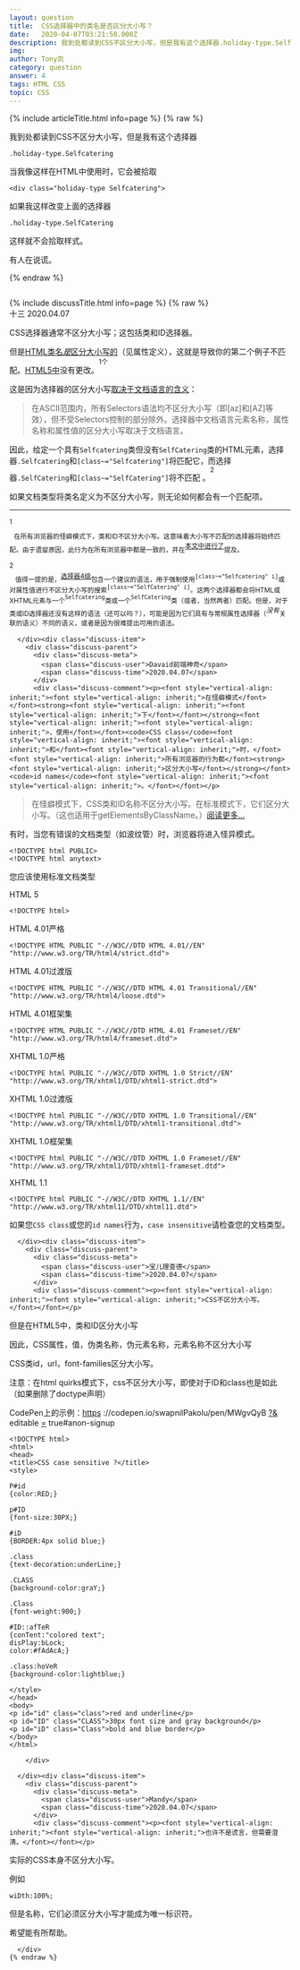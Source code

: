 ```yaml
---
layout: question
title:  CSS选择器中的类名是否区分大小写？
date:   2020-04-07T03:21:50.000Z
description: 我到处都读到CSS不区分大小写，但是我有这个选择器.holiday-type.Selfcatering当我像这样在HTML中使用时，它会被拾取...
img: 
author: Tony凯
category: question
answer: 4
tags: HTML CSS
topic: CSS
---
```

<div class="article-root">
  <div class="article">
    {% include articleTitle.html info=page %}
    {% raw %}
    <div class="article-content"><p><font style="vertical-align: inherit;"><font style="vertical-align: inherit;">我到处都读到CSS不区分大小写，但是我有这个选择器</font></font></p>

<pre><code>.holiday-type.Selfcatering
</code></pre>

<p><font style="vertical-align: inherit;"><font style="vertical-align: inherit;">当我像这样在HTML中使用时，它会被拾取</font></font></p>

<pre><code>&lt;div class="holiday-type Selfcatering"&gt;
</code></pre>

<p><font style="vertical-align: inherit;"><font style="vertical-align: inherit;">如果我这样改变上面的选择器</font></font></p>

<pre><code>.holiday-type.SelfCatering
</code></pre>

<p><font style="vertical-align: inherit;"><font style="vertical-align: inherit;">这样就不会拾取样式。</font></font></p>

<p><font style="vertical-align: inherit;"><font style="vertical-align: inherit;">有人在说谎。</font></font></p></div>
    {% endraw %}
  </div>
  <p style="height: 0;width:0;overflow: hidden;"> 第4071篇《CSS选择器中的类名是否区分大小写？》来自Winter(https://github.com/aiyld/aiyld.github.io)的站点</p>
  <div class="discuss-wrapper">
    {% include discussTitle.html info=page %}
    {% raw %}
    <div class="discuss-item">
        <div class="discuss-parent">
          <div class="discuss-meta">
            <span class="discuss-user">十三</span>
            <span class="discuss-time">2020.04.07</span>
          </div>
          <div class="discuss-comment"><p><font style="vertical-align: inherit;"><font style="vertical-align: inherit;">CSS选择器通常不区分大小写；</font><font style="vertical-align: inherit;">这包括类和ID选择器。</font></font></p>

<p><font style="vertical-align: inherit;"><font style="vertical-align: inherit;">但是</font></font><a href="http://www.w3.org/TR/html4/struct/global.html#h-7.5.2" rel="noreferrer"><font style="vertical-align: inherit;"><font style="vertical-align: inherit;">HTML类名</font></font><em><font style="vertical-align: inherit;"><font style="vertical-align: inherit;">是</font></font></em><font style="vertical-align: inherit;"><font style="vertical-align: inherit;">区分大小写的</font></font></a><font style="vertical-align: inherit;"><font style="vertical-align: inherit;">（见属性定义），这就是导致你的第二个例子不匹配。</font></font><a href="http://www.w3.org/TR/html50/disabled-elements.html#case-sensitivity" rel="noreferrer"><font style="vertical-align: inherit;"><font style="vertical-align: inherit;">HTML5中</font></font></a><font style="vertical-align: inherit;"><font style="vertical-align: inherit;">没有更改</font><font style="vertical-align: inherit;">。</font></font><sup><font style="vertical-align: inherit;"><font style="vertical-align: inherit;">1个</font></font></sup></p>

<p><font style="vertical-align: inherit;"><font style="vertical-align: inherit;">这是因为选择器的区分大小写</font></font><a href="http://www.w3.org/TR/selectors-4/#case-sensitive" rel="noreferrer"><font style="vertical-align: inherit;"><font style="vertical-align: inherit;">取决于文档语言的含义</font></font></a><font style="vertical-align: inherit;"><font style="vertical-align: inherit;">：</font></font></p>

<blockquote>
  <p><font style="vertical-align: inherit;"><font style="vertical-align: inherit;">在ASCII范围内，所有Selectors语法均不区分大小写（即[az]和[AZ]等效），但不受Selectors控制的部分除外。</font><font style="vertical-align: inherit;">选择器中文档语言元素名称，属性名称和属性值的区分大小写取决于文档语言。</font></font></p>
</blockquote>

<p><font style="vertical-align: inherit;"><font style="vertical-align: inherit;">因此，给定一个具有</font></font><code>Selfcatering</code><font style="vertical-align: inherit;"><font style="vertical-align: inherit;">类但没有</font></font><code>SelfCatering</code><font style="vertical-align: inherit;"><font style="vertical-align: inherit;">类</font><font style="vertical-align: inherit;">的HTML元素</font><font style="vertical-align: inherit;">，选择器</font></font><code>.Selfcatering</code><font style="vertical-align: inherit;"><font style="vertical-align: inherit;">和</font></font><code>[class~="Selfcatering"]</code><font style="vertical-align: inherit;"><font style="vertical-align: inherit;">将匹配它，而选择器</font></font><code>.SelfCatering</code><font style="vertical-align: inherit;"><font style="vertical-align: inherit;">和</font></font><code>[class~="SelfCatering"]</code><font style="vertical-align: inherit;"><font style="vertical-align: inherit;">将不</font><font style="vertical-align: inherit;">匹配   </font><font style="vertical-align: inherit;">。</font></font><sup><font style="vertical-align: inherit;"><font style="vertical-align: inherit;">2</font></font></sup></p>

<p><font style="vertical-align: inherit;"><font style="vertical-align: inherit;">如果文档类型将类名定义为不区分大小写，则无论如何都会有一个匹配项。</font></font></p>

<hr>

<p><sup><font style="vertical-align: inherit;"><font style="vertical-align: inherit;">1 </font></font></sup> <sub><font style="vertical-align: inherit;"><font style="vertical-align: inherit;">在所有浏览器的怪癖模式下，类和ID不区分大小写。</font><font style="vertical-align: inherit;">这意味着大小写不匹配的选择器将始终匹配。</font><font style="vertical-align: inherit;">由于遗留原因，此行为在所有浏览器中都是一致的，并在</font></font><a href="https://www.cs.tut.fi/~jkorpela/quirks-mode.html" rel="noreferrer"><font style="vertical-align: inherit;"><font style="vertical-align: inherit;">本文中进行了</font></font></a><font style="vertical-align: inherit;"><font style="vertical-align: inherit;">提及</font><font style="vertical-align: inherit;">。</font></font></sub></p>

<p><sup><font style="vertical-align: inherit;"><font style="vertical-align: inherit;">2 </font></font></sup> <sub><font style="vertical-align: inherit;"><font style="vertical-align: inherit;">值得一提的是，</font></font><a href="http://www.w3.org/TR/selectors4/#attribute-case" rel="noreferrer"><font style="vertical-align: inherit;"><font style="vertical-align: inherit;">选择器4级</font></font></a><font style="vertical-align: inherit;"><font style="vertical-align: inherit;">包含一个建议的语法，用于强制使用</font></font><code>[class~="Selfcatering" i]</code><font style="vertical-align: inherit;"><font style="vertical-align: inherit;">或</font><font style="vertical-align: inherit;">对属性值进行不区分大小写的搜索</font></font><code>[class~="SelfCatering" i]</code><font style="vertical-align: inherit;"><font style="vertical-align: inherit;">。</font><font style="vertical-align: inherit;">这两个选择器都会将HTML或XHTML元素与一个</font></font><code>Selfcatering</code><font style="vertical-align: inherit;"><font style="vertical-align: inherit;">类或一个</font></font><code>SelfCatering</code><font style="vertical-align: inherit;"><font style="vertical-align: inherit;">类（或者，当然两者）</font><font style="vertical-align: inherit;">匹配</font><font style="vertical-align: inherit;">。</font><font style="vertical-align: inherit;">但是，对于类或ID选择器还没有这样的语法（还可以吗？），可能是因为它们具有与常规属性选择器（</font></font><em><font style="vertical-align: inherit;"><font style="vertical-align: inherit;">没有</font></font></em><font style="vertical-align: inherit;"><font style="vertical-align: inherit;">关联的语义）</font><font style="vertical-align: inherit;">不同的语义</font><font style="vertical-align: inherit;">，或者是因为很难提出可用的语法。</font></font></sub></p></div>
        </div>
        
      </div><div class="discuss-item">
        <div class="discuss-parent">
          <div class="discuss-meta">
            <span class="discuss-user">Davaid前端神奇</span>
            <span class="discuss-time">2020.04.07</span>
          </div>
          <div class="discuss-comment"><p><font style="vertical-align: inherit;"><font style="vertical-align: inherit;">在怪癖模式</font></font><strong><font style="vertical-align: inherit;"><font style="vertical-align: inherit;">下</font></font></strong><font style="vertical-align: inherit;"><font style="vertical-align: inherit;">，使用</font></font><code>CSS class</code><font style="vertical-align: inherit;"><font style="vertical-align: inherit;">和</font><font style="vertical-align: inherit;">时，</font><font style="vertical-align: inherit;">所有浏览器的行为都</font><strong><font style="vertical-align: inherit;">区分大小写</font></strong></font><code>id names</code><font style="vertical-align: inherit;"><font style="vertical-align: inherit;">。</font></font></p>

<blockquote>
  <p><font style="vertical-align: inherit;"><font style="vertical-align: inherit;">在怪癖模式下，CSS类和ID名称不区分大小写。</font><font style="vertical-align: inherit;">在标准模式下，它们区分大小写。</font><font style="vertical-align: inherit;">（这也适用于getElementsByClassName。）</font></font><a href="https://developer.mozilla.org/en/docs/Mozilla_Quirks_Mode_Behavior" rel="noreferrer"><font style="vertical-align: inherit;"><font style="vertical-align: inherit;">阅读更多...</font></font></a></p>
</blockquote>

<p><font style="vertical-align: inherit;"><font style="vertical-align: inherit;">有时，当您有错误的文档类型（如波纹管）时，浏览器将进入怪异模式。</font></font></p>

<pre><code>&lt;!DOCTYPE html PUBLIC&gt;<font></font>
&lt;!DOCTYPE html anytext&gt;<font></font>
</code></pre>

<p><font style="vertical-align: inherit;"><font style="vertical-align: inherit;">您应该使用标准文档类型</font></font></p>

<p><font style="vertical-align: inherit;"><font style="vertical-align: inherit;">HTML 5</font></font></p>

<pre><code>&lt;!DOCTYPE html&gt; 
</code></pre>

<p><font style="vertical-align: inherit;"><font style="vertical-align: inherit;">HTML 4.01严格</font></font></p>

<pre><code>&lt;!DOCTYPE HTML PUBLIC "-//W3C//DTD HTML 4.01//EN" "http://www.w3.org/TR/html4/strict.dtd"&gt; 
</code></pre>

<p><font style="vertical-align: inherit;"><font style="vertical-align: inherit;">HTML 4.01过渡版</font></font></p>

<pre><code>&lt;!DOCTYPE HTML PUBLIC "-//W3C//DTD HTML 4.01 Transitional//EN" "http://www.w3.org/TR/html4/loose.dtd"&gt; 
</code></pre>

<p><font style="vertical-align: inherit;"><font style="vertical-align: inherit;">HTML 4.01框架集</font></font></p>

<pre><code>&lt;!DOCTYPE HTML PUBLIC "-//W3C//DTD HTML 4.01 Frameset//EN" "http://www.w3.org/TR/html4/frameset.dtd"&gt; 
</code></pre>

<p><font style="vertical-align: inherit;"><font style="vertical-align: inherit;">XHTML 1.0严格</font></font></p>

<pre><code>&lt;!DOCTYPE html PUBLIC "-//W3C//DTD XHTML 1.0 Strict//EN" "http://www.w3.org/TR/xhtml1/DTD/xhtml1-strict.dtd"&gt; 
</code></pre>

<p><font style="vertical-align: inherit;"><font style="vertical-align: inherit;">XHTML 1.0过渡版</font></font></p>

<pre><code>&lt;!DOCTYPE html PUBLIC "-//W3C//DTD XHTML 1.0 Transitional//EN" "http://www.w3.org/TR/xhtml1/DTD/xhtml1-transitional.dtd"&gt; 
</code></pre>

<p><font style="vertical-align: inherit;"><font style="vertical-align: inherit;">XHTML 1.0框架集</font></font></p>

<pre><code>&lt;!DOCTYPE html PUBLIC "-//W3C//DTD XHTML 1.0 Frameset//EN" "http://www.w3.org/TR/xhtml1/DTD/xhtml1-frameset.dtd"&gt; 
</code></pre>

<p><font style="vertical-align: inherit;"><font style="vertical-align: inherit;">XHTML 1.1</font></font></p>

<pre><code>&lt;!DOCTYPE html PUBLIC "-//W3C//DTD XHTML 1.1//EN" "http://www.w3.org/TR/xhtml11/DTD/xhtml11.dtd"&gt; 
</code></pre>

<p><font style="vertical-align: inherit;"><font style="vertical-align: inherit;">如果您</font></font><code>CSS class</code><font style="vertical-align: inherit;"><font style="vertical-align: inherit;">或</font><font style="vertical-align: inherit;">您的</font></font><code>id names</code><font style="vertical-align: inherit;"><font style="vertical-align: inherit;">行为，</font></font><code>case insensitive</code><font style="vertical-align: inherit;"><font style="vertical-align: inherit;">请检查您的文档类型。</font></font></p></div>
        </div>
        
      </div><div class="discuss-item">
        <div class="discuss-parent">
          <div class="discuss-meta">
            <span class="discuss-user">宝儿理查德</span>
            <span class="discuss-time">2020.04.07</span>
          </div>
          <div class="discuss-comment"><p><font style="vertical-align: inherit;"><font style="vertical-align: inherit;">CSS不区分大小写。</font></font></p>

<p><font style="vertical-align: inherit;"><font style="vertical-align: inherit;">但是在HTML5中，类和ID区分大小写 </font></font></p>

<p><font style="vertical-align: inherit;"><font style="vertical-align: inherit;">因此，CSS属性，值，伪类名称，伪元素名称，元素名称不区分大小写</font></font></p>

<p><font style="vertical-align: inherit;"><font style="vertical-align: inherit;">CSS类id，url，font-families区分大小写。</font></font></p>

<p><font style="vertical-align: inherit;"><font style="vertical-align: inherit;">注意：在html quirks模式下，css不区分大小写，即使对于ID和class也是如此（如果删除了doctype声明）</font></font></p>

<p><font style="vertical-align: inherit;"><font style="vertical-align: inherit;">CodePen上的示例：</font><a href="https://codepen.io/swapnilPakolu/pen/MWgvQyB?&amp;editable=true#anon-signup" rel="nofollow noreferrer"><font style="vertical-align: inherit;">https</font></a><font style="vertical-align: inherit;"> ://codepen.io/swapnilPakolu/pen/MWgvQyB </font><a href="https://codepen.io/swapnilPakolu/pen/MWgvQyB?&amp;editable=true#anon-signup" rel="nofollow noreferrer"><font style="vertical-align: inherit;">?&amp;</font></a><font style="vertical-align: inherit;"> editable </font><a href="https://codepen.io/swapnilPakolu/pen/MWgvQyB?&amp;editable=true#anon-signup" rel="nofollow noreferrer"><font style="vertical-align: inherit;">=</font></a><font style="vertical-align: inherit;"> true#anon-signup</font></font><a href="https://codepen.io/swapnilPakolu/pen/MWgvQyB?&amp;editable=true#anon-signup" rel="nofollow noreferrer"><font style="vertical-align: inherit;"></font></a> </p>

<pre><code>&lt;!DOCTYPE html&gt;<font></font>
&lt;html&gt;<font></font>
&lt;head&gt;<font></font>
&lt;title&gt;CSS case sensitive ?&lt;/title&gt;<font></font>
&lt;style&gt;<font></font>
<font></font>
P#id<font></font>
{color:RED;}<font></font>
<font></font>
p#ID<font></font>
{font-size:30PX;}<font></font>
<font></font>
#iD<font></font>
{BORDER:4px solid blue;}<font></font>
<font></font>
.class<font></font>
{text-decoration:underLine;}<font></font>
<font></font>
.CLASS<font></font>
{background-color:graY;}<font></font>
<font></font>
.Class<font></font>
{font-weight:900;}<font></font>
<font></font>
#ID::afTeR<font></font>
{conTent:"colored text";<font></font>
disPlay:bLock;<font></font>
color:#fAdAcA;}<font></font>
<font></font>
.class:hoVeR<font></font>
{background-color:lightblue;}<font></font>
<font></font>
&lt;/style&gt;<font></font>
&lt;/head&gt;<font></font>
&lt;body&gt;<font></font>
&lt;p id="id" class="class"&gt;red and underline&lt;/p&gt;<font></font>
&lt;p id="ID" class="CLASS"&gt;30px font size and gray background&lt;/p&gt;<font></font>
&lt;p id="iD" class="Class"&gt;bold and blue border&lt;/p&gt;<font></font>
&lt;/body&gt;<font></font>
&lt;/html&gt;<font></font>
</code></pre></div>
        </div>
        
      </div><div class="discuss-item">
        <div class="discuss-parent">
          <div class="discuss-meta">
            <span class="discuss-user">Mandy</span>
            <span class="discuss-time">2020.04.07</span>
          </div>
          <div class="discuss-comment"><p><font style="vertical-align: inherit;"><font style="vertical-align: inherit;">也许不是谎言，但需要澄清。</font></font></p>

<p><font style="vertical-align: inherit;"><font style="vertical-align: inherit;">实际的CSS本身不区分大小写。</font></font></p>

<p><font style="vertical-align: inherit;"><font style="vertical-align: inherit;">例如</font></font></p>

<pre><code>wiDth:100%;
</code></pre>

<p><font style="vertical-align: inherit;"><font style="vertical-align: inherit;">但是名称，它们必须区分大小写才能成为唯一标识符。</font></font></p>

<p><font style="vertical-align: inherit;"><font style="vertical-align: inherit;">希望能有所帮助。</font></font></p></div>
        </div>
        
      </div>
    {% endraw %}
  </div>
<div>
